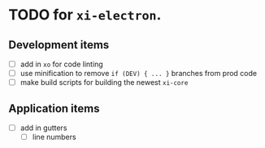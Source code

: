 # TODO for `xi-electron`.


## Development items

- [ ] add in `xo` for code linting
- [ ] use minification to remove `if (DEV) { ... }` branches from prod code
- [ ] make build scripts for building the newest `xi-core`

## Application items

- [ ] add in gutters
    - [ ] line numbers
